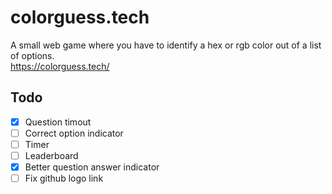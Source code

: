 # colorguess.tech
A small web game where you have to identify a hex or rgb color out of a list of options.<br>
https://colorguess.tech/

## Todo
- [X] Question timout
- [ ] Correct option indicator
- [ ] Timer
- [ ] Leaderboard
- [X] Better question answer indicator
- [ ] Fix github logo link
